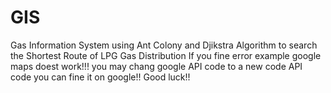 # GIS
Gas Information System using Ant Colony and Djikstra Algorithm to search the  Shortest Route of LPG Gas Distribution
If you fine error example google maps doest work!!! you may chang google API code to a new code 
API code you can fine it on google!!
Good luck!!
